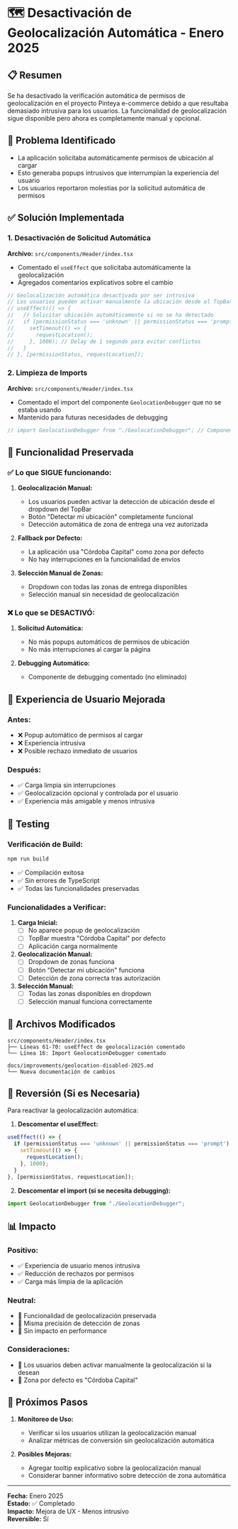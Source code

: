 # 🗺️ Desactivación de Geolocalización Automática - Enero 2025

## 📋 **Resumen**

Se ha desactivado la verificación automática de permisos de geolocalización en el proyecto Pinteya e-commerce debido a que resultaba demasiado intrusiva para los usuarios. La funcionalidad de geolocalización sigue disponible pero ahora es completamente manual y opcional.

## 🎯 **Problema Identificado**

- La aplicación solicitaba automáticamente permisos de ubicación al cargar
- Esto generaba popups intrusivos que interrumpían la experiencia del usuario
- Los usuarios reportaron molestias por la solicitud automática de permisos

## ✅ **Solución Implementada**

### 1. **Desactivación de Solicitud Automática**

**Archivo:** `src/components/Header/index.tsx`
- Comentado el `useEffect` que solicitaba automáticamente la geolocalización
- Agregados comentarios explicativos sobre el cambio

```typescript
// Geolocalización automática desactivada por ser intrusiva
// Los usuarios pueden activar manualmente la ubicación desde el TopBar
// useEffect(() => {
//   // Solicitar ubicación automáticamente si no se ha detectado
//   if (permissionStatus === 'unknown' || permissionStatus === 'prompt') {
//     setTimeout(() => {
//       requestLocation();
//     }, 1000); // Delay de 1 segundo para evitar conflictos
//   }
// }, [permissionStatus, requestLocation]);
```

### 2. **Limpieza de Imports**

**Archivo:** `src/components/Header/index.tsx`
- Comentado el import del componente `GeolocationDebugger` que no se estaba usando
- Mantenido para futuras necesidades de debugging

```typescript
// import GeolocationDebugger from "./GeolocationDebugger"; // Componente de debugging desactivado
```

## 🔧 **Funcionalidad Preservada**

### ✅ **Lo que SIGUE funcionando:**

1. **Geolocalización Manual:**
   - Los usuarios pueden activar la detección de ubicación desde el dropdown del TopBar
   - Botón "Detectar mi ubicación" completamente funcional
   - Detección automática de zona de entrega una vez autorizada

2. **Fallback por Defecto:**
   - La aplicación usa "Córdoba Capital" como zona por defecto
   - No hay interrupciones en la funcionalidad de envíos

3. **Selección Manual de Zonas:**
   - Dropdown con todas las zonas de entrega disponibles
   - Selección manual sin necesidad de geolocalización

### ❌ **Lo que se DESACTIVÓ:**

1. **Solicitud Automática:**
   - No más popups automáticos de permisos de ubicación
   - No más interrupciones al cargar la página

2. **Debugging Automático:**
   - Componente de debugging comentado (no eliminado)

## 🎨 **Experiencia de Usuario Mejorada**

### **Antes:**
- ❌ Popup automático de permisos al cargar
- ❌ Experiencia intrusiva
- ❌ Posible rechazo inmediato de usuarios

### **Después:**
- ✅ Carga limpia sin interrupciones
- ✅ Geolocalización opcional y controlada por el usuario
- ✅ Experiencia más amigable y menos intrusiva

## 🧪 **Testing**

### **Verificación de Build:**
```bash
npm run build
```
- ✅ Compilación exitosa
- ✅ Sin errores de TypeScript
- ✅ Todas las funcionalidades preservadas

### **Funcionalidades a Verificar:**

1. **Carga Inicial:**
   - [ ] No aparece popup de geolocalización
   - [ ] TopBar muestra "Córdoba Capital" por defecto
   - [ ] Aplicación carga normalmente

2. **Geolocalización Manual:**
   - [ ] Dropdown de zonas funciona
   - [ ] Botón "Detectar mi ubicación" funciona
   - [ ] Detección de zona correcta tras autorización

3. **Selección Manual:**
   - [ ] Todas las zonas disponibles en dropdown
   - [ ] Selección manual funciona correctamente

## 📁 **Archivos Modificados**

```
src/components/Header/index.tsx
├── Líneas 61-70: useEffect de geolocalización comentado
└── Línea 16: Import GeolocationDebugger comentado

docs/improvements/geolocation-disabled-2025.md
└── Nueva documentación de cambios
```

## 🔄 **Reversión (Si es Necesaria)**

Para reactivar la geolocalización automática:

1. **Descomentar el useEffect:**
```typescript
useEffect(() => {
  if (permissionStatus === 'unknown' || permissionStatus === 'prompt') {
    setTimeout(() => {
      requestLocation();
    }, 1000);
  }
}, [permissionStatus, requestLocation]);
```

2. **Descomentar el import (si se necesita debugging):**
```typescript
import GeolocationDebugger from "./GeolocationDebugger";
```

## 📊 **Impacto**

### **Positivo:**
- ✅ Experiencia de usuario menos intrusiva
- ✅ Reducción de rechazos por permisos
- ✅ Carga más limpia de la aplicación

### **Neutral:**
- 🔄 Funcionalidad de geolocalización preservada
- 🔄 Misma precisión de detección de zonas
- 🔄 Sin impacto en performance

### **Consideraciones:**
- 📝 Los usuarios deben activar manualmente la geolocalización si la desean
- 📝 Zona por defecto es "Córdoba Capital"

## 🎯 **Próximos Pasos**

1. **Monitoreo de Uso:**
   - Verificar si los usuarios utilizan la geolocalización manual
   - Analizar métricas de conversión sin geolocalización automática

2. **Posibles Mejoras:**
   - Agregar tooltip explicativo sobre la geolocalización manual
   - Considerar banner informativo sobre detección de zona automática

---

**Fecha:** Enero 2025  
**Estado:** ✅ Completado  
**Impacto:** Mejora de UX - Menos intrusivo  
**Reversible:** Sí



